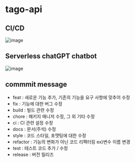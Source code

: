# tago-api
## CI/CD
![image](https://github.com/TraviTago/tago-api/assets/50009240/e036207d-3026-4cbd-81c7-3194dd57eef3)

## Serverless chatGPT chatbot
![image](https://github.com/TraviTago/tago-api/assets/50009240/29223600-bf5b-43b9-806e-1619056c2401)


## commmit message
- feat : 새로운 기능 추가, 기존의 기능을 요구 사항에 맞추어 수정
- fix : 기능에 대한 버그 수정
- build : 빌드 관련  수정
- chore : 패키지 매니저 수정, 그 외 기타 수정
- ci : CI 관련 설정 수정
- docs : 문서(주석) 수정
- style : 코드 스타일, 포맷팅에 대한 수정
- refactor : 기능의 변화가 아닌 코드 리팩터링 ex)변수 이름 변경
- test : 테스트 코드 추가 / 수정
- release : 버전 릴리즈 

